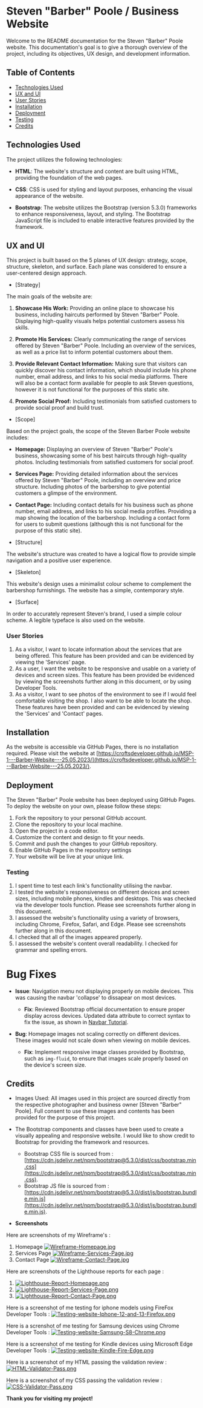# Steven "Barber" Poole / Business Website

Welcome to the README documentation for the Steven "Barber" Poole website. This documentation's goal is to give a thorough overview of the project, including its objectives, UX design, and development information.

## Table of Contents

- [Technologies Used](#technologies-used)
- [UX and UI](#ux-and-ui)
- [User Stories](#user-stories)
- [Installation](#installation)
- [Deployment](#deployment)
- [Testing](#testing)
- [Credits](#credits)

## Technologies Used

The project utilizes the following technologies:

- **HTML**: The website's structure and content are built using HTML, providing the foundation of the web pages.

- **CSS**: CSS is used for styling and layout purposes, enhancing the visual appearance of the website.

- **Bootstrap**: The website utilizes the Bootstrap (version 5.3.0) frameworks to enhance responsiveness, layout, and styling. The Bootstrap JavaScript file is included to enable interactive features provided by the framework.

## UX and UI

This project is built based on the 5 planes of UX design: strategy, scope, structure, skeleton, and surface. Each plane was considered to ensure a user-centered design approach.

- [Strategy]

The main goals of the website are:

1. **Showcase His Work:** Providing an online place to showcase his business, including haircuts performed by Steven "Barber" Poole. Displaying high-quality visuals helps potential customers assess his skills.

2. **Promote His Services:** Clearly communicating the range of services offered by Steven "Barber" Poole. Including an overview of the services, as well as a price list to inform potential customers about them.

3. **Provide Relevant Contact Information:** Making sure that visitors can quickly discover his contact information, which should include his phone number, email address, and links to his social media platforms. There will also be a contact form available for people to ask Steven questions, however it is not functional for the purposes of this static site.

4. **Promote Social Proof:** Including testimonials from satisfied customers to provide social proof and build trust.

- [Scope]

Based on the project goals, the scope of the Steven Barber Poole website includes:

- **Homepage:** Displaying an overview of Steven "Barber" Poole's business, showcasing some of his best haircuts through high-quality photos. Including testimonials from satisfied customers for social proof.

- **Services Page:** Providing detailed information about the services offered by Steven "Barber" Poole, including an overview and price structure. Including photos of the barbershop to give potential customers a glimpse of the environment.

- **Contact Page:** Including contact details for his business such as phone number, email address, and links to his social media profiles. Providing a map showing the location of the barbershop. Including a contact form for users to submit questions (although this is not functional for the purpose of this static site).

- [Structure]

The website's structure was created to have a logical flow to provide simple navigation and a positive user experience.

- [Skeleton]

This website's design uses a minimalist colour scheme to complement the barbershop furnishings. The website has a simple, contemporary style.

- [Surface]

In order to accurately represent Steven's brand, I used a simple colour scheme. A legible typeface is also used on the website.

### User Stories

1. As a visitor, I want to locate information about the services that are being offered. This feature has been provided and can be evidenced by viewing the 'Services' page.
2. As a user, I want the website to be responsive and usable on a variety of devices and screen sizes. This feature has been provided be evidenced by viewing the screenshots further along in this document, or by using Developer Tools.
3. As a visitor, I want to see photos of the environment to see if I would feel comfortable visiting the shop. I also want to be able to locate the shop. These features have been provided and can be evidenced by viewing the 'Services' and 'Contact' pages.

## Installation

As the website is accessible via GitHub Pages, there is no installation required. Please visit the website at [https://croftsdeveloper.github.io/MSP-1---Barber-Website---25.05.2023/](https://croftsdeveloper.github.io/MSP-1---Barber-Website---25.05.2023/).

## Deployment

The Steven "Barber" Poole website has been deployed using GitHub Pages. To deploy the website on your own, please follow these steps:

1. Fork the repository to your personal GitHub account.
2. Clone the repository to your local machine.
3. Open the project in a code editor.
4. Customize the content and design to fit your needs.
5. Commit and push the changes to your GitHub repository.
6. Enable GitHub Pages in the repository settings
7. Your website will be live at your unique link.

### Testing

1. I spent time to test each link's functionality utilising the navbar.
2. I tested the website's responsiveness on different devices and screen sizes, including mobile phones, kindles and desktops. This was checked via the developer tools function. Please see screenshots further along in this document.
3. I assessed the website's functionality using a variety of browsers, including Chrome, Firefox, Safari, and Edge. Please see screenshots further along in this document.
4. I checked that all of the images appeared properly.
5. I assessed the website's content overall readability. I checked for grammar and spelling errors.

# Bug Fixes

- **Issue**: Navigation menu not displaying properly on mobile devices. This was causing the navbar 'collapse' to dissapear on most devices.

  - **Fix**: Reviewed Bootstrap official documentation to ensure proper display across devices. Updated data attribute to correct syntax to fix the issue, as shown in [Navbar Tutorial](https://tinyurl.com/Navbar-Tutorial).

- **Bug**: Homepage images not scaling correctly on different devices. These images would not scale down when viewing on mobile devices.
  - **Fix**: Implement responsive image classes provided by Bootstrap, such as `img-fluid`, to ensure that images scale properly based on the device's screen size.

## Credits

- Images Used: All images used in this project are sourced directly from the respective photographer and business owner [Steven "Barber" Poole]. Full consent to use these images and contents has been provided for the purpose of this project.

- The Bootstrap components and classes have been used to create a visually appealing and responsive website. I would like to show credit to Bootstrap for providing the framework and resources.

  - Bootstrap CSS file is sourced from : [https://cdn.jsdelivr.net/npm/bootstrap@5.3.0/dist/css/bootstrap.min.css](https://cdn.jsdelivr.net/npm/bootstrap@5.3.0/dist/css/bootstrap.min.css).
  - Bootstrap JS file is sourced from : [https://cdn.jsdelivr.net/npm/bootstrap@5.3.0/dist/js/bootstrap.bundle.min.js](https://cdn.jsdelivr.net/npm/bootstrap@5.3.0/dist/js/bootstrap.bundle.min.js).

- **Screenshots**

Here are screenshots of my Wireframe's :

1. Homepage [![Wireframe-Homepage.jpg](https://i.postimg.cc/XqzqwTNz/Wireframe-Homepage.jpg)](https://postimg.cc/Pv1dHVwW)
2. Services Page [![Wireframe-Services-Page.jpg](https://i.postimg.cc/WzCpDgXR/Wireframe-Services-Page.jpg)](https://postimg.cc/CnCpXZ3J)
3. Contact Page [![Wireframe-Contact-Page.jpg](https://i.postimg.cc/PJghfh5T/Wireframe-Contact-Page.jpg)](https://postimg.cc/K3DCQ6TH)

Here are screenshots of the Lighthouse reports for each page :

1. [![Lighthouse-Report-Homepage.png](https://i.postimg.cc/XYdqqXrS/Lighthouse-Report-Homepage.png)](https://postimg.cc/fVWDgz7B)
2. [![Lighthouse-Report-Services-Page.png](https://i.postimg.cc/8CL62tRv/Lighthouse-Report-Services-Page.png)](https://postimg.cc/nscr7KwV)
3. [![Lighthouse-Report-Contact-Page.png](https://i.postimg.cc/2y0c4z3C/Lighthouse-Report-Contact-Page.png)](https://postimg.cc/D4bPh3qN)

Here is a screenshot of me testing for iphone models using FireFox Developer Tools : [![Testing-website-Iphone-12-and-13-Firefox.png](https://i.postimg.cc/xCg3STgN/Testing-website-Iphone-12-and-13-Firefox.png)](https://postimg.cc/8JJ6RG2T)

Here is a screnshot of me testing for Samsung devices using Chrome Developer Tools : [![Testing-website-Samsung-S8-Chrome.png](https://i.postimg.cc/MZbhvy31/Testing-website-Samsung-S8-Chrome.png)](https://postimg.cc/pyr0SnHd)

Here is a screenshot of me testing for Kindle devices using Microsoft Edge Developer Tools : [![Testing-website-Kindle-Fire-Edge.png](https://i.postimg.cc/BQ77KNTP/Testing-website-Kindle-Fire-Edge.png)](https://postimg.cc/6yRhsr1B)

Here is a screenshot of my HTML passing the validation review : [![HTML-Validator-Pass.png](https://i.postimg.cc/7PWS1RR4/HTML-Validator-Pass.png)](https://postimg.cc/9zy4CLVg)

Here is a screenshot of my CSS passing the validation review : [![CSS-Validator-Pass.png](https://i.postimg.cc/rpM4F2D1/CSS-Validator-Pass.png)](https://postimg.cc/sMHxw89x)

**Thank you for visiting my project!**
